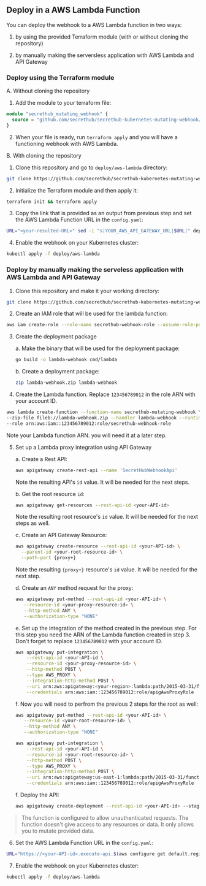 ## Deploy in a AWS Lambda Function

You can deploy the webhook to a AWS Lambda function in two ways:
1. by using the provided Terraform module (with or without cloning the repository)

2. by manually making the serversless application with AWS Lambda and API Gateway

### Deploy using the Terraform module

A. Without cloning the repository

1. Add the module to your terraform file:
```terraform
module "secrethub_mutating_webhook" {
  source = "github.com/secrethub/secrethub-kubernetes-mutating-webhook/deploy/aws-lambda"
}
```

2. When your file is ready, run `terraform apply` and you will have a functioning webhook with AWS Lambda.

B. With cloning the repository

1. Clone this repository and go to `deploy/aws-lambda` directory:
```sh
git clone https://github.com/secrethub/secrethub-kubernetes-mutating-webhook.git && cd secrethub-kubernetes-mutating-webhook/deploy/aws-lambda
```

2. Initialize the Terraform module and then apply it:
```sh
terraform init && terraform apply
```

3. Copy the link that is provided as an output from previous step and set the AWS Lambda Function URL in the `config.yaml`:
```sh
URL="<your-resulted-URL>" sed -i "s|YOUR_AWS_API_GATEWAY_URL|$URL|" deploy/aws-lambda/config.yaml
```

4. Enable the webhook on your Kubernetes cluster:
```sh
kubectl apply -f deploy/aws-lambda
```

### Deploy by manually making the serveless application with AWS Lambda and API Gateway

1. Clone this repository and make it your working directory:
```sh
git clone https://github.com/secrethub/secrethub-kubernetes-mutating-webhook.git && cd secrethub-kubernetes-mutating-webhook
```

2. Create an IAM role that will be used for the lambda function:
```sh
aws iam create-role --role-name secrethub-webhook-role --assume-role-policy-document '{"Version": "2012-10-17","Statement": [{ "Effect": "Allow", "Principal": {"Service": "lambda.amazonaws.com"}, "Action": "sts:AssumeRole"}]}'
```

3. Create the deployment package

    a. Make the binary that will be used for the deployment package:
    ```sh
    go build -o lambda-webhook cmd/lambda
    ```

    b. Create a deployment package:
    ```sh
    zip lambda-webhook.zip lambda-webhook
    ```

4. Create the Lambda function. Replace `123456789012` in the role ARN with your account ID.
```sh
aws lambda create-function --function-name secrethub-mutating-webhook \
--zip-file fileb://lambda-webhook.zip --handler lambda-webhook --runtime go1.x \
--role arn:aws:iam::123456789012:role/secrethub-webhook-role
```

Note your Lambda function ARN. you will need it at a later step.

5. Set up a Lambda proxy integration using API Gateway

    a. Create a Rest API:
    ```sh
    aws apigateway create-rest-api --name 'SecretHubWebhookApi'
    ```

    Note the resulting API's `id` value. It will be needed for the next steps.

    b. Get the root resource `id`:
    ```sh
    aws apigateway get-resources --rest-api-id <your-API-id>
    ```

    Note the resulting root resource's `id` value. It will be needed for the next steps as well.

    c. Create an API Gateway Resource:
    ```sh
    aws apigateway create-resource --rest-api-id <your-API-id> \
      --parent-id <your-root-resource-id> \
      --path-part {proxy+}
    ``` 
    Note the resulting `{proxy+}` resource's `id` value. It will be needed for the next step.

    d. Create an `ANY` method request for the proxy:
    ```sh
    aws apigateway put-method --rest-api-id <your-API-id> \
       --resource-id <your-proxy-resource-id> \
       --http-method ANY \
       --authorization-type "NONE" 
    ```

    e. Set up the integration of the method created in the previous step. For this step you need the ARN of the Lambda function created in step 3. Don't forget to replace `123456789012` with your account ID.
    ```sh
    aws apigateway put-integration \
        --rest-api-id <your-API-id \
        --resource-id <your-proxy-resource-id> \
        --http-method POST \
        --type AWS_PROXY \
        --integration-http-method POST \
        --uri arn:aws:apigateway:<your-region>:lambda:path/2015-03-31/functions/<your-Lambda-function-ARN>/invocations \
        --credentials arn:aws:iam::123456789012:role/apigAwsProxyRole
    ```

    f. Now you will need to perfrom the previous 2 steps for the root as well:
    ```sh
    aws apigateway put-method --rest-api-id <your-API-id> \
       --resource-id <your-root-resource-id> \
       --http-method ANY \
       --authorization-type "NONE"
    ```
    ```sh
    aws apigateway put-integration \
        --rest-api-id <your-API-id \
        --resource-id <your-root-resource-id> \
        --http-method POST \
        --type AWS_PROXY \
        --integration-http-method POST \
        --uri arn:aws:apigateway:us-east-1:lambda:path/2015-03-31/functions/<your-Lambda-function-ARN>/invocations \
        --credentials arn:aws:iam::123456789012:role/apigAwsProxyRole
    ```

    f. Deploy the API:
    ```sh
    aws apigateway create-deployment --rest-api-id <your-API-id> --stage-name v1
    ```

> The function is configured to allow unauthenticated requests. The function doesn't give access to any resources or data. It only allows you to mutate provided data.

6. Set the AWS Lambda Function URL in the `config.yaml`:
```sh
URL="https://<your-API-id>.execute-api.$(aws configure get default.region).amazonaws.com/v1" sed -i "s|YOUR_AWS_API_GATEWAY_URL|$URL|" deploy/aws-lambda/config.yaml
```

7. Enable the webhook on your Kubernetes cluster:
```sh
kubectl apply -f deploy/aws-lambda
```

